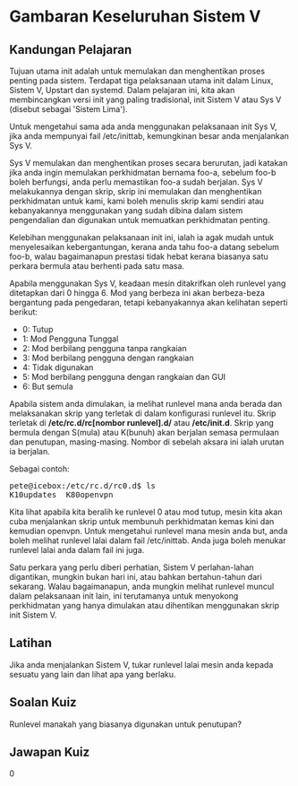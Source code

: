 # Gambaran Keseluruhan Sistem V

## Kandungan Pelajaran

Tujuan utama init adalah untuk memulakan dan menghentikan proses penting pada sistem. Terdapat tiga pelaksanaan utama init dalam Linux, Sistem V, Upstart dan systemd. Dalam pelajaran ini, kita akan membincangkan versi init yang paling tradisional, init Sistem V atau Sys V (disebut sebagai 'Sistem Lima').

Untuk mengetahui sama ada anda menggunakan pelaksanaan init Sys V, jika anda mempunyai fail /etc/inittab, kemungkinan besar anda menjalankan Sys V.

Sys V memulakan dan menghentikan proses secara berurutan, jadi katakan jika anda ingin memulakan perkhidmatan bernama foo-a, sebelum foo-b boleh berfungsi, anda perlu memastikan foo-a sudah berjalan. Sys V melakukannya dengan skrip, skrip ini memulakan dan menghentikan perkhidmatan untuk kami, kami boleh menulis skrip kami sendiri atau kebanyakannya menggunakan yang sudah dibina dalam sistem pengendalian dan digunakan untuk memuatkan perkhidmatan penting.

Kelebihan menggunakan pelaksanaan init ini, ialah ia agak mudah untuk menyelesaikan kebergantungan, kerana anda tahu foo-a datang sebelum foo-b, walau bagaimanapun prestasi tidak hebat kerana biasanya satu perkara bermula atau berhenti pada satu masa.

Apabila menggunakan Sys V, keadaan mesin ditakrifkan oleh runlevel yang ditetapkan dari 0 hingga 6. Mod yang berbeza ini akan berbeza-beza bergantung pada pengedaran, tetapi kebanyakannya akan kelihatan seperti berikut:

<ul>
<li>0: Tutup</li>
<li>1: Mod Pengguna Tunggal</li>
<li>2: Mod berbilang pengguna tanpa rangkaian</li>
<li>3: Mod berbilang pengguna dengan rangkaian</li>
<li>4: Tidak digunakan</li>
<li>5: Mod berbilang pengguna dengan rangkaian dan GUI</li>
<li>6: But semula</li>
</ul>

Apabila sistem anda dimulakan, ia melihat runlevel mana anda berada dan melaksanakan skrip yang terletak di dalam konfigurasi runlevel itu. Skrip terletak di <b>/etc/rc.d/rc[nombor runlevel].d/</b> atau <b>/etc/init.d</b>. Skrip yang bermula dengan S(mula) atau K(bunuh) akan berjalan semasa permulaan dan penutupan, masing-masing. Nombor di sebelah aksara ini ialah urutan ia berjalan.

Sebagai contoh:

<pre>
pete@icebox:/etc/rc.d/rc0.d$ ls
K10updates  K80openvpn
</pre>

Kita lihat apabila kita beralih ke runlevel 0 atau mod tutup, mesin kita akan cuba menjalankan skrip untuk membunuh perkhidmatan kemas kini dan kemudian openvpn. Untuk mengetahui runlevel mana mesin anda but, anda boleh melihat runlevel lalai dalam fail /etc/inittab. Anda juga boleh menukar runlevel lalai anda dalam fail ini juga.

Satu perkara yang perlu diberi perhatian, Sistem V perlahan-lahan digantikan, mungkin bukan hari ini, atau bahkan bertahun-tahun dari sekarang. Walau bagaimanapun, anda mungkin melihat runlevel muncul dalam pelaksanaan init lain, ini terutamanya untuk menyokong perkhidmatan yang hanya dimulakan atau dihentikan menggunakan skrip init Sistem V.

## Latihan

Jika anda menjalankan Sistem V, tukar runlevel lalai mesin anda kepada sesuatu yang lain dan lihat apa yang berlaku.

## Soalan Kuiz

Runlevel manakah yang biasanya digunakan untuk penutupan?

## Jawapan Kuiz

0
